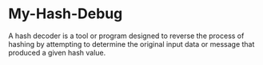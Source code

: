 # My-Hash-Debug
A hash decoder is a tool or program designed to reverse the process of hashing by attempting to determine the original input data or message that produced a given hash value.
